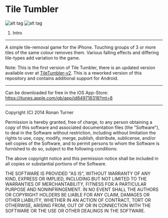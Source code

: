Tile Tumbler
============

![alt tag](http://ronanturner.net/statuses/works-yes.png)
![alt tag](http://ronanturner.net/statuses/status-inactive.png)

1. Intro
--------

A simple tile-removal game for the iPhone. Touching groups of 3 or more tiles of the same colour removes them. 
Various falling effects and differing tile-types add variation to the game.

Note: This is the first version of Tile Tumbler, there is an updated version available over at [TileTumbler-v2](https://github.com/ronanturner/tiletumbler-v2). This is a reworked version of this repository and contains additional support for Android.

--------

Can be downloaded for free in the iOS App-Store: https://itunes.apple.com/gb/app/id849718318?mt=8

--------

Copyright (C) 2014 Ronan Turner

Permission is hereby granted, free of charge, to any person obtaining a copy of this software and associated documentation files (the "Software"), to deal in the Software without restriction, including without limitation the rights to use, copy, modify, merge, publish, distribute, sublicense, and/or sell copies of the Software, and to permit persons to whom the Software is furnished to do so, subject to the following conditions:

The above copyright notice and this permission notice shall be included in all copies or substantial portions of the Software.

THE SOFTWARE IS PROVIDED "AS IS", WITHOUT WARRANTY OF ANY KIND, EXPRESS OR IMPLIED, INCLUDING BUT NOT LIMITED TO THE WARRANTIES OF MERCHANTABILITY, FITNESS FOR A PARTICULAR PURPOSE AND NONINFRINGEMENT. IN NO EVENT SHALL THE AUTHORS OR COPYRIGHT HOLDERS BE LIABLE FOR ANY CLAIM, DAMAGES OR OTHER LIABILITY, WHETHER IN AN ACTION OF CONTRACT, TORT OR OTHERWISE, ARISING FROM, OUT OF OR IN CONNECTION WITH THE SOFTWARE OR THE USE OR OTHER DEALINGS IN THE SOFTWARE.
